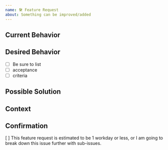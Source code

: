 ```yaml
---
name: 🛠️ Feature Request
about: Something can be improved/added
---
```


<!--- Provide a general summary of the feature request in the Title above -->

## Current Behavior
<!--- Describe how it currently works -->

## Desired Behavior
<!--- Describe how it should work -->
- [ ] Be sure to list
- [ ] acceptance
- [ ] criteria

## Possible Solution
<!--- Not obligatory, ideas how to implement the addition or change -->

## Context
<!--- How has this issue affected you? What are you trying to accomplish? -->
<!--- Providing context helps us come up with a solution that is most useful in the real world -->
<!--- Any related items/integrations, or any concerns for this component -->

## Confirmation
[ ] This feature request is estimated to be 1 workday or less, or I am going to break down this issue further with sub-issues.